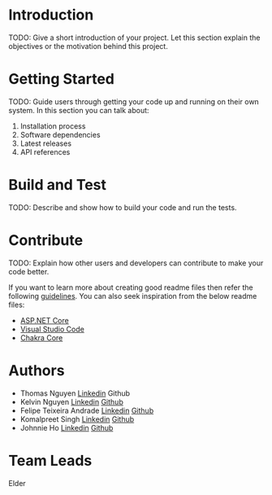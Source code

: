 # Introduction 
TODO: Give a short introduction of your project. Let this section explain the objectives or the motivation behind this project. 

# Getting Started
TODO: Guide users through getting your code up and running on their own system. In this section you can talk about:
1.	Installation process
2.	Software dependencies
3.	Latest releases
4.	API references

# Build and Test
TODO: Describe and show how to build your code and run the tests. 

# Contribute
TODO: Explain how other users and developers can contribute to make your code better. 

If you want to learn more about creating good readme files then refer the following [guidelines](https://docs.microsoft.com/en-us/azure/devops/repos/git/create-a-readme?view=azure-devops). You can also seek inspiration from the below readme files:
- [ASP.NET Core](https://github.com/aspnet/Home)
- [Visual Studio Code](https://github.com/Microsoft/vscode)
- [Chakra Core](https://github.com/Microsoft/ChakraCore)

# Authors
- Thomas Nguyen [Linkedin](https://www.linkedin.com/tn9517/) Github
- Kelvin Nguyen [Linkedin](https://www.linkedin.com/in/kelvincelsius/) [Github](https://github.com/callmecelsius)
- Felipe Teixeira Andrade [Linkedin](https://www.linkedin.com/in/felipe-teixeira-andrade/) [Github](https://github.com/felipetexa)
- Komalpreet Singh [Linkedin](https://www.linkedin.com/in/komalpreet-singh-40ab17187/) [Github](https://github.com/Komalpreet05)
- Johnnie Ho [Linkedin](https://www.linkedin.com/in/johnnie-ho/) [Github](https://github.com/hoj2atwit)

# Team Leads
Elder
